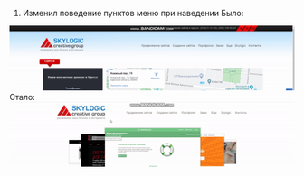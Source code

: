 1. Изменил поведение пунктов меню при наведении
Было:

![](img/before.gif)
Стало:
![](img/after.gif)
